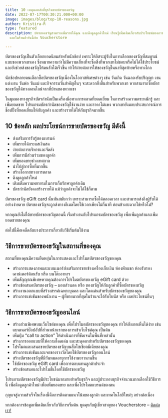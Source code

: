 ```yaml
---
title: 10 เหตุผลหลักที่ธุรกิจขายบัตรของขวัญ
date: 2022-07-17T00:30:21.000+00:00
image: images/blog/top-10-reasons.jpg
author: Kristira-R
type: featured
description: บัตรของขวัญสามารถเพิ่มรายได้คุณ และดึงดูดลูกค้าใหม่ เรียนรู้เพิ่มเติมเกี่ยวกับประโยชน์ของการขายบัตรของขวัญทางออนไลน์
  และในร้านค้าวันนี้กับ Voucherstore

---
```

บัตรของขวัญเป็นตัวเลือกยอดนิยมสำหรับนักช้อป เพราะให้อิสระผู้รับในการเลือกของขวัญที่สมบูรณ์แบบของพวกเขาเอง ซึ่งหมายความว่าไม่มีความเสี่ยงที่จะซื้อสิ่งที่พวกเขาไม่ชอบหรือไม่ได้ใช้ประโยชน์ และยังช่วยส่งของขวัญให้คนรักได้เร็วขึ้น ทำให้ง่ายต่อการให้ของขวัญในนาทีสุดท้ายหรือทางไกล

นักช้อปหลายคนเลือกซื้อบัตรของขวัญเนื่องในโอกาสพิเศษต่างๆ เช่น วันเกิด วันฉลองรับปริญญา งานแต่งงาน วันพ่อ วันแม่ และกิจกรรมวันสำคัญอื่นๆ จะสะดวกยิ่งขึ้นสำหรับพวกเขา หากสามารถซื้อบัตรของขวัญได้ทางออนไลน์จากที่บ้านของพวกเขา

ในมุมมองทางธุรกิจบัตรกำนัลเป็นเครื่องมือทางการตลาดที่ยอดเยี่ยม ในการสร้างความตระหนักรู้ และเพิ่มยอดขาย โปรแกรมบัตรกำนัลของขวัญใช้งานง่าย และราคาไม่แพง พวกเขายังมอบประสบการณ์การช็อปปิ้งที่ยอดเยี่ยมให้กับลูกค้า และสร้างรายได้ให้กับธุรกิจมากขึ้น

## 10 ข้อหลัก ผลประโยชน์การขายบัตรของขวัญ มีดังนี้

* ส่งเสริมการรับรู้ของแบรนด์
* เพิ่มรายได้กระแสเงินสด
* ง่ายต่อการบริหารและจัดส่ง
* เพิ่มการมีส่วนร่วมของลูกค้า
* เพิ่มยอดขายช่วงเทศกาล
* นำไปสู่การซื้อที่มากขึ้น
* สร้างโอกาสทางการตลาด
* ดึงดูดลูกค้าใหม่
* เติมเต็มความพยายามในการเก็บรักษาลูกค้าเดิม
* บัตรกำนัลยังคงสร้างรายได้ แม้ว่าลูกค้าจะไม่ได้ใช้ก็ตาม

บัตรของขวัญ eGift card นั้นทันสมัยกว่า เพราะสามารถซื้อได้ตลอดเวลา และสามารถส่งถึงผู้รับได้อย่างง่ายดาย บัตรของขวัญจะถูกส่งทางอีเมลโดยใช้เวลาเพียงไม่กี่นาที ค่อนข้างสะดวกใช่หรือไม่?

หากคุณยังไม่ได้ขายบัตรของขวัญตอนนี้ เริ่มทำงานกับโปรแกรมบัตรของขวัญ เพื่อเพิ่มลูกค้าและเพิ่มยอดขายของคุณ

ต่อไปนี้คือเคล็ดลับบางประการเกี่ยวกับวิธีเริ่มต้นใช้งาน

## วิธีการขายบัตรของขวัญในสถานที่ของคุณ

สถานที่ของคุณมีความยืดหยุ่นในการแสดงและโปรโมตบัตรของขวัญของคุณ

* สร้างการแสดงภาพและแบนเนอร์ส่งเสริมการขายข้างเครื่องเก็บเงิน ห้องพักแขก ห้องรับรอง เคาน์เตอร์ต้อนรับ หรือ บนโต๊ะอาหาร
* เพิ่มสัญญาณพิเศษหากคุณต้องการโปรโมตบัตรของขวัญ eGift card ด้วย
* สร้างข้อเสนอบัตรของขวัญ – มอบส่วนลด หรือ ของขวัญให้กับลูกค้าที่ซื้อบัตรของขวัญ
* สร้างงานออกแบบที่สร้างสรรค์เฉพาะบุคคล และโดดเด่นสำหรับบัตรของขวัญของคุณ
* สร้างการแข่งขันของพนักงาน – ผู้ที่ขายมากที่สุดในร้านจะได้รับโบนัส หรือ ผลประโยชน์อื่นๆ

## วิธีการขายบัตรของขวัญออนไลน์

* สร้างส่วนพิเศษบนเว็บไซต์ของคุณ เพื่อโปรโมตบัตรของขวัญของคุณ ทำให้สังเกตเห็นได้ง่าย เช่น แบนเนอร์ป๊อปอัปที่ส่วนหน้าแรกของการเข้าเว็บไซต์คุณ เป็นต้น
* เพิ่มปุ่ม “call to action” ให้ดำเนินการที่ชัดเจนในพื้นที่เหล่านั้น
* สร้างการออกแบบที่ให้ความโดดเด่น และสะดุดตาสำหรับบัตรของขวัญของคุณ
* โปรโมตและเสนอขายบัตรของขวัญบนสื่อโซเชียลมีเดียของคุณ
* สร้างการแข่งขันและแจกของรางวัลโดยใช้บัตรของขวัญออนไลน์
* สร้างบัตรของขวัญที่มีวันหมดอายุการใช้งานยาวนานขึ้น
* ใช้บัตรของขวัญ eGift card เพื่อการตอบแทนลูกค้าประจำ
* สร้างข้อเสนอและโปรโมชั่นโดยใช้บัตรของขวัญ

โปรแกรมบัตรของขวัญมีประโยชน์มากมายสำหรับธุรกิจ และผู้ประกอบธุรกิจจำนวนมากเลือกใช้วิธีการนี้ เพื่อดึงดูดลูกค้าใหม่ เพื่อเพิ่มยอดขาย และเพื่อโปรโมตแบรนด์ของตน

กุญแจสู่ความสำเร็จในเรื่องนี้คือการติดตามแนวโน้มของลูกค้า และเทคโนโลยีใหม่ๆ อย่างต่อเนื่อง

หากต้องการข้อมูลเพิ่มเติมเกี่ยวกับวิธีการเริ่มต้น พูดคุยกับผู้เชี่ยวชาญของ Voucherstore  – [ติดต่อเรา!](/contact)
